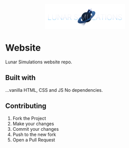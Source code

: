 <p align="center" width="100%">
    <img src="./lunar_sim_banner.png" style="width: 50%;">
</p>

# Website
Lunar Simulations website repo.

## Built with
...vanilla HTML, CSS and JS
No dependencies.

## Contributing
1. Fork the Project
2. Make your changes
3. Commit your changes
4. Push to the new fork
5. Open a Pull Request
